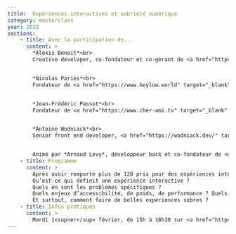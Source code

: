 ```yaml
---
title:  Expériences interactives et sobriété numérique
category: masterclass
year: 2022
sections:
    - title: Avec la participation de...
      content: >
        *Alexis Benoit*<br>
        Creative developer, co-fondateur et co-gérant de <a href="https://www.noesya.coop/equipe/alexis-benoit" target="_blank" rel="nofollow">noesya</a>


        *Nicolas Pariès*<br>
        Fondateur de <a href="https://www.heylow.world" target="_blank" rel="nofollow">Hey Low</a>


        *Jean-Frédéric Passot*<br>
        Fondateur de <a href="https://www.cher-ami.tv" target="_blank" rel="nofollow">Cher ami</a>


        *Antoine Wodniack*<br>
        Senior front end developer, <a href="https://wodniack.dev/" target="_blank" rel="nofollow">wodniack.dev</a>


        Animé par *Arnaud Levy*, développeur back et co-fondateur de <a href="https://www.noesya.coop/equipe/arnaud-levy" target="_blank" rel="nofollow">noesya</a>
    - title: Programme
      content: >
        Après avoir remporté plus de 120 prix pour des expériences interactive, comment envisage-t-on la sobriété numérique ?
        Qu’est-ce qui définit une expérience interactive ?
        Quels en sont les problèmes spécifiques ?
        Quels enjeux d’accessibilité, de poids, de performance ? Quels outils et méthodes mettre en œuvre ?
        Et surtout, comment faire de belles expériences sobres ?
    - title: Infos pratiques
      content: >
        Mardi 1<sup>er</sup> février, de 15h à 16h30 sur <a href="https://www.twitch.tv/noesya" target="_blank" rel="nofollow">twitch.tv/noesya</a>
---
```

